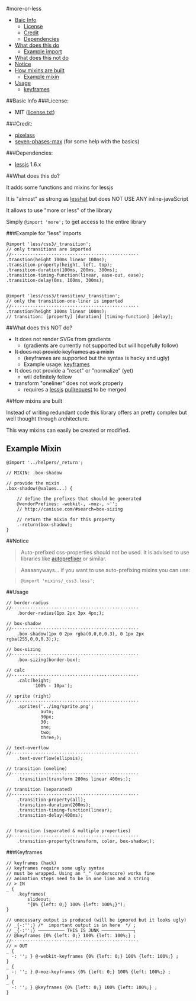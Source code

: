 #more-or-less

* [Baic Info](#basic-info)
    * [License](#license)
    * [Credit](#credit)
    * [Dependencies](#dependencies)
* [What does this do](#what-does-this-do)
    * [Example import](#example-import)
* [What does this not do](#what-does-this-not-do)
* [Notice](#notice)
* [How mixins are built](#how-mixins-are-built)
    * [Example mixin](#example-mixin)
* [Usage](#usage)
    * [keyframes](#keyframes)



##Basic Info
###License:

* MIT ([license.txt][0])

###Credit:

* [pixelass][1]
* [seven-phases-max][2] (for some help with the basics)

###Dependencies:

* [lessjs][4] 1.6.x

##What does this do?

It adds some functions and mixins for lessjs

It is "almost" as strong as [lesshat][3] but does NOT USE ANY inline-javaScript

It allows to use "more or less" of the library

Simply `@import 'more';` to get access to the entire library

###Example for "less" imports

    @import 'less/css3/_transition';
    // only transitions are imported
    //················································
    .transtion(height 100ms linear 100ms);
    .transition-property(height, left, top);
    .transition-duration(100ms, 200ms, 300ms);
    .transition-timing-function(linear, ease-out, ease);
    .transition-delay(0ms, 100ms, 300ms);


    @import 'less/css3/transition/_transition';
    // only the transition-one-liner is imported
    //················································
    .transtion(height 100ms linear 100ms);
    // transition: [property] [duration] [timing-function] [delay];

##What does this NOT do?

* It does not render SVGs from gradients
    * (gradients are currently not supported but will hopefully follow)
* <del>It does not provide keyframes as a mixin</del>
    * (keyframes are supported but the syntax is hacky and ugly)
    * Example usage: [keyframes](#keyframes)
* It does not provide a "reset" or "normalize" (yet)
    * will definitely follow
* transform "oneliner" does not work properly
    * requires a [lessjs][4] [pullrequest][5] to be merged

##How mixins are built

Instead of writing redundant code this library offers an pretty complex but well thought through architecture.

This way mixins can easily be created or modified.

## Example Mixin

    @import '../helpers/_return';

    // MIXIN: .box-shadow

    // provide the mixin
    .box-shadow(@values...) {

        // define the prefixes that should be generated
        @vendorPrefixes: -webkit-, -moz-, ~'';
        // http://caniuse.com/#search=box-sizing

        // return the mixin for this property
        .-return(box-shadow);
    }

##Notice

> Auto-prefixed css-properties should not be used. It is advised to use libraries like [autoprefixer][6] or similar.

>  Aaaaanyways... if you want to use auto-prefixing mixins you can use:

>  `@import 'mixins/_css3.less';`

##Usage


    // border-radius
    //················································
        .border-radius(1px 2px 3px 4px;);

    // box-shadow
    //················································
        .box-shadow(1px 0 2px rgba(0,0,0,0.3), 0 1px 2px rgba(255,0,0,0.3););

    // box-sizing
    //················································
        .box-sizing(border-box);

    // calc
    //················································
        .calc(height;
              '100% - 10px');

    // sprite (right)
    //················································
        .sprites('../img/sprite.png';
                 auto;
                 90px;
                 30;
                 one;
                 two;
                 three;);

    // text-overflow
    //················································
        .text-overflow(ellipsis);

    // transition (oneline)
    //················································
        .transition(transform 200ms linear 400ms;);

    // transition (separated)
    //················································
        .transition-property(all);
        .transition-duration(200ms);
        .transition-timing-function(linear);
        .transition-delay(400ms);


    // transition (separated & multiple properties)
    //················································
        .transition-property(transform, color, box-shadow;);


###Keyframes

    // keyframes (hack)
    // keyframes require some ugly syntax
    // must be wrapped. Using an "_" (underscore) works fine
    // animation steps need to be in one line and a string
    // > IN
    _ {
        .keyframes(
            slideout;
            "{0% {left: 0;} 100% {left: 100%;}");
    }

    // unecessary output is produced (will be ignored but it looks ugly)
    // _{-:'';} /*  important output is in here  */ ;
    // _{-:'';} ────────── THIS IS JUNK ────────────┐
    // @keyframes {0% {left: 0;} 100% {left: 100%;} ;
    //················································
    // > OUT
    _ {
      -: ''; } @-webkit-keyframes {0% {left: 0;} 100% {left: 100%;} ;
    }
    _ {
      -: ''; } @-moz-keyframes {0% {left: 0;} 100% {left: 100%;} ;
    }
    _ {
      -: ''; } @keyframes {0% {left: 0;} 100% {left: 100%;} ;
    }


 [0]: https://github.com/pixelass/more-or-less/blob/master/license.tx
 [1]: https://github.com/pixelass
 [2]: https://github.com/seven-phases-max
 [3]: https://github.com/csshat/lesshat
 [4]: https://github.com/less/less.js
 [5]: https://github.com/less/less.js/pull/1788
 [6]: https://github.com/ai/autoprefixer